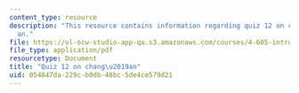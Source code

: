 ```yaml
---
content_type: resource
description: "This resource contains information regarding quiz 12 on chang\u2019\
  an."
file: https://ol-ocw-studio-app-qa.s3.amazonaws.com/courses/4-605-introduction-to-the-history-and-theory-of-architecture-spring-2012/054847da229cb0db48bc5de4ce579d21_MIT4_605S12_quiz12.pdf
file_type: application/pdf
resourcetype: Document
title: "Quiz 12 on chang\u2019an"
uid: 054847da-229c-b0db-48bc-5de4ce579d21
---
```

